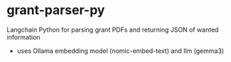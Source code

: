 # grant-parser-py
Langchain Python for parsing grant PDFs and returning JSON of wanted information

- uses Ollama embedding model (nomic-embed-text) and llm (gemma3)
